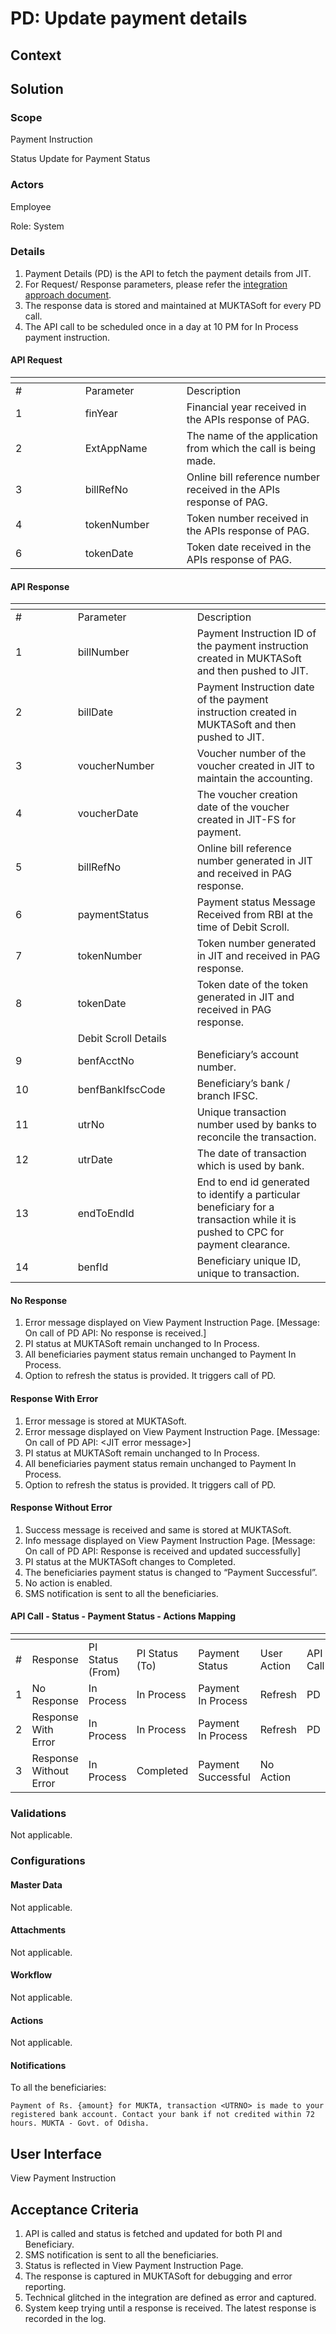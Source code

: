 # PD: Update payment details

## Context

## Solution <a href="#solution" id="solution"></a>

### Scope <a href="#scope" id="scope"></a>

Payment Instruction

Status Update for Payment Status

### Actors <a href="#actors" id="actors"></a>

Employee

Role: System

### Details <a href="#details" id="details"></a>

1. Payment Details (PD) is the API to fetch the payment details from JIT.
2. For Request/ Response parameters, please refer the [integration approach document](https://docs.google.com/document/d/1U7yYfJ86vK71KRJ09LPtGHe64kcMaNHZi_gpwtsq3oU/edit#heading=h.ke6q7c75vkyz).
3. The response data is stored and maintained at MUKTASoft for every PD call.
4. The API call to be scheduled once in a day at 10 PM for In Process payment instruction.

#### API Request

<table data-header-hidden><thead><tr><th width="95.66666666666666"></th><th width="146"></th><th></th></tr></thead><tbody><tr><td>#</td><td>Parameter</td><td>Description</td></tr><tr><td>1</td><td>finYear</td><td>Financial year received in the APIs response of PAG.</td></tr><tr><td>2</td><td>ExtAppName</td><td>The name of the application from which the call is being made.</td></tr><tr><td>3</td><td>billRefNo</td><td>Online bill reference number received in the APIs response of PAG.</td></tr><tr><td>4</td><td>tokenNumber</td><td>Token number received in the APIs response of PAG.</td></tr><tr><td>6</td><td>tokenDate</td><td>Token date received in the APIs response of PAG.</td></tr></tbody></table>

#### API Response

<table data-header-hidden><thead><tr><th width="83.66666666666666"></th><th width="175"></th><th></th></tr></thead><tbody><tr><td>#</td><td>Parameter</td><td>Description</td></tr><tr><td>1</td><td>billNumber</td><td>Payment Instruction ID of the payment instruction created in MUKTASoft and then pushed to JIT.</td></tr><tr><td>2</td><td>billDate</td><td>Payment Instruction date of the payment instruction created in MUKTASoft and then pushed to JIT.</td></tr><tr><td>3</td><td>voucherNumber</td><td>Voucher number of the voucher created in JIT to maintain the accounting.</td></tr><tr><td>4</td><td>voucherDate</td><td>The voucher creation date of the voucher created in JIT-FS for payment.</td></tr><tr><td>5</td><td>billRefNo</td><td>Online bill reference number generated in JIT and received in PAG response.</td></tr><tr><td>6</td><td>paymentStatus</td><td>Payment status Message Received from RBI at the time of Debit Scroll.</td></tr><tr><td>7</td><td>tokenNumber</td><td>Token number generated in JIT and received in PAG response.</td></tr><tr><td>8</td><td>tokenDate</td><td>Token date of the token generated in JIT and received in PAG response.</td></tr><tr><td> </td><td>Debit Scroll Details</td><td> </td></tr><tr><td>9</td><td>benfAcctNo</td><td>Beneficiary’s account number.</td></tr><tr><td>10</td><td>benfBankIfscCode</td><td>Beneficiary’s bank / branch IFSC.</td></tr><tr><td>11</td><td>utrNo</td><td>Unique transaction number used by banks to reconcile the transaction.</td></tr><tr><td>12</td><td>utrDate</td><td>The date of transaction which is used by bank.</td></tr><tr><td>13</td><td>endToEndId</td><td>End to end id generated to identify a particular beneficiary for a transaction while it is pushed to CPC for payment clearance.</td></tr><tr><td>14</td><td>benfId</td><td>Beneficiary unique ID, unique to transaction.</td></tr></tbody></table>

#### No Response

1. Error message displayed on View Payment Instruction Page. \[Message: On call of PD API: No response is received.]
2. PI status at MUKTASoft remain unchanged to In Process.
3. All beneficiaries payment status remain unchanged to Payment In Process.
4. Option to refresh the status is provided. It triggers call of PD.

#### Response With Error

1. Error message is stored at MUKTASoft.
2. Error message displayed on View Payment Instruction Page. \[Message: On call of PD API: \<JIT error message>]
3. PI status at MUKTASoft remain unchanged to In Process.
4. All beneficiaries payment status remain unchanged to Payment In Process.
5. Option to refresh the status is provided. It triggers call of PD.

#### Response Without Error

1. Success message is received and same is stored at MUKTASoft.
2. Info message displayed on View Payment Instruction Page. \[Message: On call of PD API: Response is received and updated successfully]
3. PI status at the MUKTASoft changes to Completed.
4. The beneficiaries payment status is changed to “Payment Successful”.
5. No action is enabled.
6. SMS notification is sent to all the beneficiaries.

#### API Call - Status - Payment Status - Actions Mapping

<table data-header-hidden><thead><tr><th width="72"></th><th></th><th></th><th width="119"></th><th width="115"></th><th></th><th></th></tr></thead><tbody><tr><td>#</td><td>Response</td><td>PI Status<br>(From)</td><td>PI Status<br>(To)</td><td>Payment Status</td><td>User Action</td><td>API Call</td></tr><tr><td>1</td><td>No Response</td><td>In Process</td><td>In Process</td><td>Payment In Process</td><td>Refresh</td><td>PD</td></tr><tr><td>2</td><td>Response With Error</td><td>In Process</td><td>In Process</td><td>Payment In Process</td><td>Refresh</td><td>PD</td></tr><tr><td>3</td><td>Response Without Error</td><td>In Process</td><td>Completed</td><td>Payment Successful</td><td>No Action</td><td> </td></tr></tbody></table>

### Validations <a href="#validations" id="validations"></a>

Not applicable.

### Configurations <a href="#configurations" id="configurations"></a>

#### Master Data <a href="#masterdata" id="masterdata"></a>

Not applicable.

#### Attachments <a href="#attachments" id="attachments"></a>

Not applicable.

#### Workflow <a href="#workflow" id="workflow"></a>

Not applicable.

#### Actions <a href="#actions" id="actions"></a>

Not applicable.

#### Notifications <a href="#notifications" id="notifications"></a>

To all the beneficiaries:

`Payment of Rs. {amount} for MUKTA, transaction <UTRNO> is made to your registered bank account. Contact your bank if not credited within 72 hours. MUKTA - Govt. of Odisha.`

## User Interface <a href="#userinterface" id="userinterface"></a>

View Payment Instruction

## Acceptance Criteria <a href="#acceptancecriteria" id="acceptancecriteria"></a>

1. API is called and status is fetched and updated for both PI and Beneficiary.
2. SMS notification is sent to all the beneficiaries.
3. Status is reflected in View Payment Instruction Page.
4. The response is captured in MUKTASoft for debugging and error reporting.
5. Technical glitched in the integration are defined as error and captured.
6. System keep trying until a response is received. The latest response is recorded in the log.
